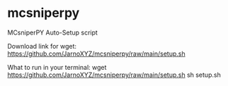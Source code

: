 # mcsniperpy
MCsniperPY Auto-Setup script


Download link for wget: https://github.com/JarnoXYZ/mcsniperpy/raw/main/setup.sh

What to run in your terminal:
wget https://github.com/JarnoXYZ/mcsniperpy/raw/main/setup.sh
sh setup.sh
